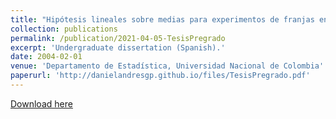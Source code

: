 ```yaml
---
title: "Hipótesis lineales sobre medias para experimentos de franjas en parcelas divididas"
collection: publications
permalink: /publication/2021-04-05-TesisPregrado
excerpt: 'Undergraduate dissertation (Spanish).'
date: 2004-02-01
venue: 'Departamento de Estadística, Universidad Nacional de Colombia'
paperurl: 'http://danielandresgp.github.io/files/TesisPregrado.pdf'
---
```


[Download here](http://danielandresgp.github.io/files/TesisPregrado.pdf)

